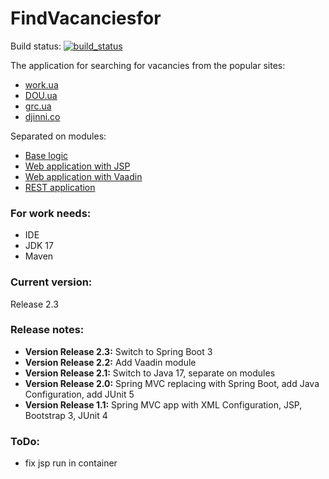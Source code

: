 # FindVacanciesfor
Build status: [![build_status](https://travis-ci.com/AnGo84/FindVacancies.svg?branch=master)](https://travis-ci.com/AnGo84/FindVacancies.svg)
[![<AnGo84>](https://circleci.com/gh/AnGo84/FindVacancies.svg?style=svg)](https://app.circleci.com/pipelines/github/AnGo84/FindVacancies)

[//]: # ([![BCH compliance]&#40;https://bettercodehub.com/edge/badge/AnGo84/FindVacancies?branch=master&#41;]&#40;https://bettercodehub.com/&#41;)

The application for searching for vacancies from the popular sites:
- [work.ua](https://www.work.ua/)
- [DOU.ua](https://dou.ua/)
- [grc.ua](https://grc.ua/)
- [djinni.co](https://djinni.co/)

Separated on modules:
- [Base logic](findvacancies/README.md)
- [Web application with JSP](findvacancies-web-jsp/README.md)
- [Web application with Vaadin](findvacancies-web-vaadin/README.md)
- [REST application](findvacancies-web-rest/README.md)

### **For work needs:**
- IDE
- JDK 17
- Maven

### **Current version:**
Release 2.3

### **Release notes:**
- **Version Release 2.3:** Switch to Spring Boot 3
- **Version Release 2.2:** Add Vaadin module
- **Version Release 2.1:** Switch to Java 17, separate on modules 
- **Version Release 2.0:** Spring MVC replacing with Spring Boot, add Java Configuration, add JUnit 5
- **Version Release 1.1:** Spring MVC app with XML Configuration, JSP, Bootstrap 3, JUnit 4

### **ToDo:**
- fix jsp run in container
